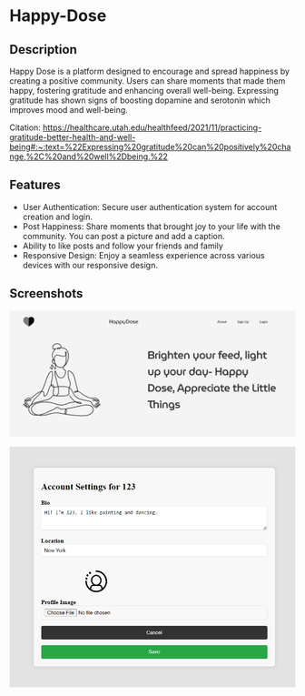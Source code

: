# Happy-Dose

## Description
Happy Dose is a platform designed to encourage and spread happiness by creating a positive community. Users can share moments that made them happy, fostering gratitude and enhancing overall well-being. Expressing gratitude has shown signs of boosting dopamine and serotonin which improves mood and well-being. 

Citation: https://healthcare.utah.edu/healthfeed/2021/11/practicing-gratitude-better-health-and-well-being#:~:text=%22Expressing%20gratitude%20can%20positively%20change,%2C%20and%20well%2Dbeing.%22

## Features
* User Authentication: Secure user authentication system for account creation and login.
* Post Happiness: Share moments that brought joy to your life with the community. You can post a picture and add a caption.
* Ability to like posts and follow your friends and family
* Responsive Design: Enjoy a seamless experience across various devices with our responsive design.


## Screenshots

![Landing Page](assets/image.png)

![Settings Page](assets/image-1.png)


